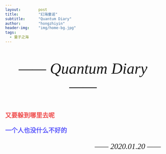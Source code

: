 ```yaml
---
layout:        post
title:         "幻海童谣"
subtitle:      "Quantum Diary"
author:        "hongzhiyin"
header-img:    "img/home-bg.jpg"
tags:
  - 量子之海
---
```


<p style="font-style:italic;font-family:Times New Roman;font-style:italic;font-size:50px;" align="center">—— Quantum Diary ——</p>
<p style="color:rgb(239,76,76);font-weight:700;font-size:20px;">又要躲到哪里去呢</p>
<p style="color:rgb(93,90,252);font-weight:700;font-size:20px;">一个人也没什么不好的</p>

<p style="font-style:italic;font-family:Times New Roman;font-style:italic;font-size:25px;" align="right">—— 2020.01.20 ——</p>

